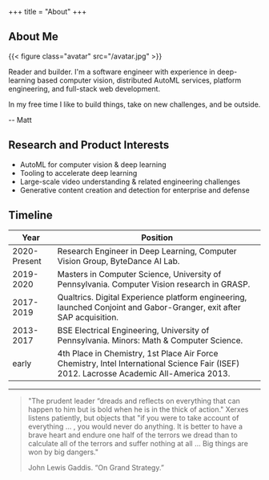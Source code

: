+++
title = "About"
+++

## About Me

{{< figure class="avatar" src="/avatar.jpg" >}}

Reader and builder. I'm a software engineer with experience in deep-learning based computer vision, distributed AutoML services, platform engineering, and full-stack web development.

In my free time I like to build things, take on new challenges, and be outside.

-- Matt

## Research and Product Interests

- AutoML for computer vision & deep learning
- Tooling to accelerate deep learning
- Large-scale video understanding & related engineering challenges
- Generative content creation and detection for enterprise and defense


## Timeline

Year | Position
-----|-------
2020-Present | Research Engineer in Deep Learning, Computer Vision Group, ByteDance AI Lab.
2019-2020 | Masters in Computer Science, University of Pennsylvania. Computer Vision research in GRASP.
2017-2019 | Qualtrics. Digital Experience platform engineering, launched Conjoint and Gabor-Granger, exit after SAP acquisition.
2013-2017 | BSE Electrical Engineering, University of Pennsylvania. Minors: Math & Computer Science. 
early | 4th Place in Chemistry, 1st Place Air Force Chemistry, Intel International Science Fair (ISEF) 2012. Lacrosse Academic All-America 2013. 



---
>"The prudent leader “dreads and reflects on everything that can happen to him but is bold when he is in the thick of action." Xerxes listens patiently, but objects that "if you were to take account of everything ... , you would never do anything. It is better to have a brave heart and endure one half of the terrors we dread than to calculate all of the terrors and suffer nothing at all ... Big things are won by big dangers."
>
> John Lewis Gaddis. “On Grand Strategy.” 